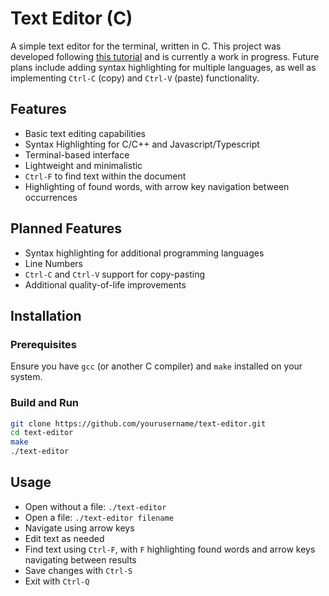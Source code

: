 # Text Editor (C)

A simple text editor for the terminal, written in C. This project was developed following [this tutorial](https://viewsourcecode.org/snaptoken/kilo/index.html) and is currently a work in progress. Future plans include adding syntax highlighting for multiple languages, as well as implementing `Ctrl-C` (copy) and `Ctrl-V` (paste) functionality.

## Features
- Basic text editing capabilities
- Syntax Highlighting for C/C++ and Javascript/Typescript
- Terminal-based interface
- Lightweight and minimalistic
- `Ctrl-F` to find text within the document
- Highlighting of found words, with arrow key navigation between occurrences

## Planned Features
- Syntax highlighting for additional programming languages
- Line Numbers
- `Ctrl-C` and `Ctrl-V` support for copy-pasting
- Additional quality-of-life improvements

## Installation
### Prerequisites
Ensure you have `gcc` (or another C compiler) and `make` installed on your system.

### Build and Run
```sh
git clone https://github.com/yourusername/text-editor.git
cd text-editor
make
./text-editor
```

## Usage
- Open without a file: `./text-editor`
- Open a file: `./text-editor filename`
- Navigate using arrow keys
- Edit text as needed
- Find text using `Ctrl-F`, with `F` highlighting found words and arrow keys navigating between results
- Save changes with `Ctrl-S`
- Exit with `Ctrl-Q`
